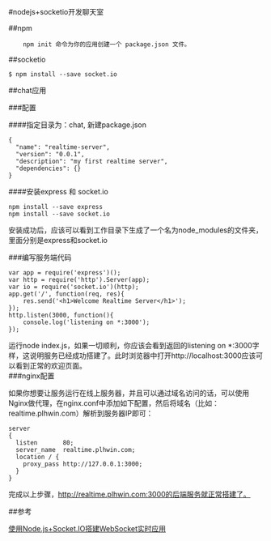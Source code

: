 #nodejs+socketio开发聊天室

##npm

		npm init 命令为你的应用创建一个 package.json 文件。 

##socketio

	$ npm install --save socket.io
	
##chat应用

###配置

####指定目录为：chat, 新建package.json

	{
	  "name": "realtime-server",
	  "version": "0.0.1",
	  "description": "my first realtime server",
	  "dependencies": {}
	}	
	
####安装express 和 socket.io

	npm install --save express
	npm install --save socket.io
	
安装成功后，应该可以看到工作目录下生成了一个名为node_modules的文件夹，里面分别是express和socket.io

###编写服务端代码

	var app = require('express')();
	var http = require('http').Server(app);
	var io = require('socket.io')(http);
	app.get('/', function(req, res){
		res.send('<h1>Welcome Realtime Server</h1>');
	});
	http.listen(3000, function(){
		console.log('listening on *:3000');
	});
	
运行node index.js，如果一切顺利，你应该会看到返回的listening on *:3000字样，这说明服务已经成功搭建了。此时浏览器中打开http://localhost:3000应该可以看到正常的欢迎页面。	
###nginx配置

如果你想要让服务运行在线上服务器，并且可以通过域名访问的话，可以使用Nginx做代理，在nginx.conf中添加如下配置，然后将域名（比如：realtime.plhwin.com）解析到服务器IP即可：

	server
	{
	  listen       80;
	  server_name  realtime.plhwin.com;
	  location / {
	    proxy_pass http://127.0.0.1:3000;
	  }
	}			

完成以上步骤，http://realtime.plhwin.com:3000的后端服务就正常搭建了。


	

##参考

[使用Node.js+Socket.IO搭建WebSocket实时应用](http://www.plhwin.com/2014/05/28/nodejs-socketio/)

